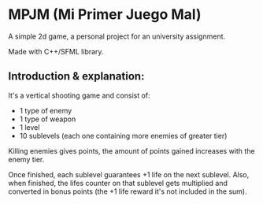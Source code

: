 # MPJM (Mi Primer Juego Mal)

A simple 2d game, a personal project for an university assignment.

Made with C++/SFML library.

## Introduction & explanation:

It's a vertical shooting game and consist of:

- 1 type of enemy
- 1 type of weapon
- 1 level
- 10 sublevels (each one containing more enemies of greater tier)

Killing enemies gives points, the amount of points gained increases with the enemy tier.

Once finished, each sublevel guarantees +1 life on the next sublevel. Also, when finished, the lifes counter on that sublevel gets multiplied and converted in bonus points (the +1 life reward it's not included in the sum).



